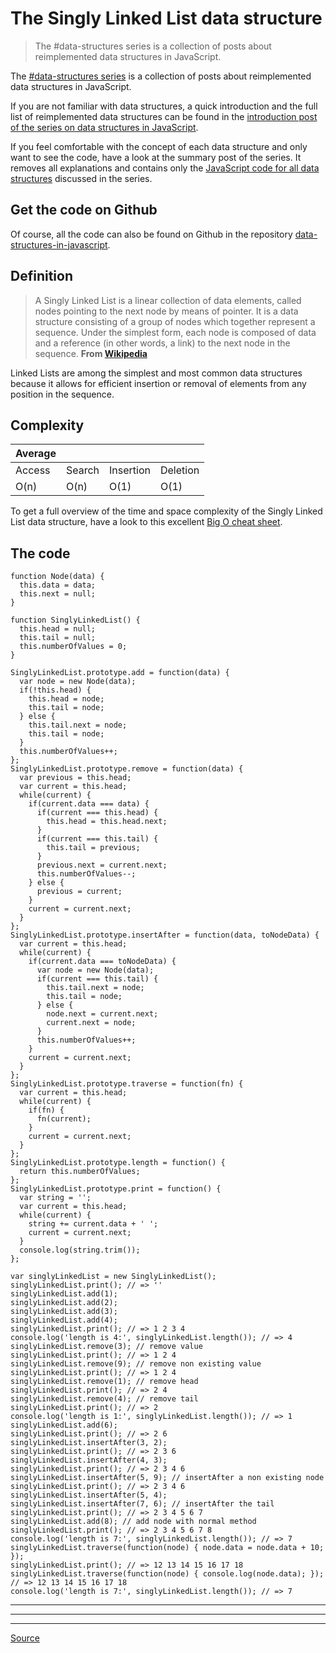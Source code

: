# The Singly Linked List data structure

> The #data-structures series is a collection of posts about reimplemented data structures in JavaScript.

The [#data-structures series](chrome-extension://cjedbglnccaioiolemnfhjncicchinao/category/data-structures-in-javascript/) is a collection of posts about reimplemented data structures in JavaScript.

If you are not familiar with data structures, a quick introduction and the full list of reimplemented data structures can be found in the [introduction post of the series on data structures in JavaScript](chrome-extension://cjedbglnccaioiolemnfhjncicchinao/data-structures-in-javascript/data-structures-in-javascript/).

If you feel comfortable with the concept of each data structure and only want to see the code, have a look at the summary post of the series. It removes all explanations and contains only the [JavaScript code for all data structures](chrome-extension://cjedbglnccaioiolemnfhjncicchinao/data-structures-in-javascript/data-structures-in-javascript-all-the-code/) discussed in the series.

Get the code on Github
----------------------

Of course, all the code can also be found on Github in the repository [data-structures-in-javascript](https://github.com/benoitvallon/computer-science-in-javascript/tree/master/data-structures-in-javascript).

Definition
----------

> A Singly Linked List is a linear collection of data elements, called nodes pointing to the next node by means of pointer. It is a data structure consisting of a group of nodes which together represent a sequence. Under the simplest form, each node is composed of data and a reference (in other words, a link) to the next node in the sequence. **From [Wikipedia](https://en.wikipedia.org/wiki/Linked_list)**

Linked Lists are among the simplest and most common data structures because it allows for efficient insertion or removal of elements from any position in the sequence.

Complexity
----------

| Average |   |   |   |
| --- | --- | --- | --- |
| Access | Search | Insertion | Deletion |
| O(n) | O(n) | O(1) | O(1) |

To get a full overview of the time and space complexity of the Singly Linked List data structure, have a look to this excellent [Big O cheat sheet](http://bigocheatsheet.com/).

The code
--------

    function Node(data) {
      this.data = data;
      this.next = null;
    }
    
    function SinglyLinkedList() {
      this.head = null;
      this.tail = null;
      this.numberOfValues = 0;
    }
    
    SinglyLinkedList.prototype.add = function(data) {
      var node = new Node(data);
      if(!this.head) {
        this.head = node;
        this.tail = node;
      } else {
        this.tail.next = node;
        this.tail = node;
      }
      this.numberOfValues++;
    };
    SinglyLinkedList.prototype.remove = function(data) {
      var previous = this.head;
      var current = this.head;
      while(current) {
        if(current.data === data) {
          if(current === this.head) {
            this.head = this.head.next;
          }
          if(current === this.tail) {
            this.tail = previous;
          }
          previous.next = current.next;
          this.numberOfValues--;
        } else {
          previous = current;
        }
        current = current.next;
      }
    };
    SinglyLinkedList.prototype.insertAfter = function(data, toNodeData) {
      var current = this.head;
      while(current) {
        if(current.data === toNodeData) {
          var node = new Node(data);
          if(current === this.tail) {
            this.tail.next = node;
            this.tail = node;
          } else {
            node.next = current.next;
            current.next = node;
          }
          this.numberOfValues++;
        }
        current = current.next;
      }
    };
    SinglyLinkedList.prototype.traverse = function(fn) {
      var current = this.head;
      while(current) {
        if(fn) {
          fn(current);
        }
        current = current.next;
      }
    };
    SinglyLinkedList.prototype.length = function() {
      return this.numberOfValues;
    };
    SinglyLinkedList.prototype.print = function() {
      var string = '';
      var current = this.head;
      while(current) {
        string += current.data + ' ';
        current = current.next;
      }
      console.log(string.trim());
    };
    
    var singlyLinkedList = new SinglyLinkedList();
    singlyLinkedList.print(); // => ''
    singlyLinkedList.add(1);
    singlyLinkedList.add(2);
    singlyLinkedList.add(3);
    singlyLinkedList.add(4);
    singlyLinkedList.print(); // => 1 2 3 4
    console.log('length is 4:', singlyLinkedList.length()); // => 4
    singlyLinkedList.remove(3); // remove value
    singlyLinkedList.print(); // => 1 2 4
    singlyLinkedList.remove(9); // remove non existing value
    singlyLinkedList.print(); // => 1 2 4
    singlyLinkedList.remove(1); // remove head
    singlyLinkedList.print(); // => 2 4
    singlyLinkedList.remove(4); // remove tail
    singlyLinkedList.print(); // => 2
    console.log('length is 1:', singlyLinkedList.length()); // => 1
    singlyLinkedList.add(6);
    singlyLinkedList.print(); // => 2 6
    singlyLinkedList.insertAfter(3, 2);
    singlyLinkedList.print(); // => 2 3 6
    singlyLinkedList.insertAfter(4, 3);
    singlyLinkedList.print(); // => 2 3 4 6
    singlyLinkedList.insertAfter(5, 9); // insertAfter a non existing node
    singlyLinkedList.print(); // => 2 3 4 6
    singlyLinkedList.insertAfter(5, 4);
    singlyLinkedList.insertAfter(7, 6); // insertAfter the tail
    singlyLinkedList.print(); // => 2 3 4 5 6 7
    singlyLinkedList.add(8); // add node with normal method
    singlyLinkedList.print(); // => 2 3 4 5 6 7 8
    console.log('length is 7:', singlyLinkedList.length()); // => 7
    singlyLinkedList.traverse(function(node) { node.data = node.data + 10; });
    singlyLinkedList.print(); // => 12 13 14 15 16 17 18
    singlyLinkedList.traverse(function(node) { console.log(node.data); }); // => 12 13 14 15 16 17 18
    console.log('length is 7:', singlyLinkedList.length()); // => 7
    

* * *

* * *

* * *


[Source](https://blog.benoitvallon.com/data-structures-in-javascript/the-singly-linked-list-data-structure/)